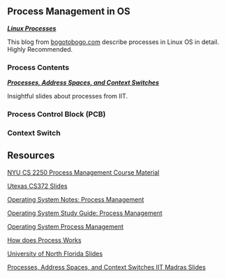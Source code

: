## Process Management in OS

[***Linux Processes***](https://www.bogotobogo.com/Linux/linux_process_and_signals.php)

This blog from [bogotobogo.com](bogotobogo.com) describe processes in Linux OS in detail. Highly Recommended.

### Process Contents

[***Processes, Address Spaces, and Context Switches***](http://www.cse.iitm.ac.in/~chester/courses/15o_os/slides/6_Processes.pdf)

Insightful slides about processes from IIT.

### Process Control Block (PCB)

### Context Switch


## Resources

[NYU CS 2250 Process Management Course Material](https://cs.nyu.edu/~gottlieb/courses/2000s/2000-01-spring/os/chapters/chapter-2.html)

[Utexas CS372 Slides](https://www.cs.utexas.edu/~lorenzo/corsi/cs372/03F/notes/9-9.pdf)

[Operating System Notes: Process Management](https://applied-programming.github.io/Operating-Systems-Notes/2-Process-Management/)

[Operating System Study Guide: Process Management](http://faculty.salina.k-state.edu/tim/ossg/Process/process.html)

[Operating System Process Management](https://www.studytonight.com/operating-system/operating-system-processes)

[How does Process Works](https://www.usna.edu/Users/cs/crabbe/SI411/current/processes/processes.html)

[University of North Florida Slides](https://www.unf.edu/public/cop4610/ree/Notes/PPT/PPT8E/CH%2003%20-OS8e.pdf)

[Processes, Address Spaces, and Context Switches IIT Madras Slides](http://www.cse.iitm.ac.in/~chester/courses/15o_os/slides/6_Processes.pdf)